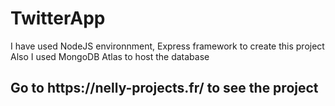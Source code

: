 # TwitterApp

I have used NodeJS environnment, Express framework to create this project
Also I used MongoDB Atlas to host the database

<h2> Go to https://nelly-projects.fr/ to see the project </h2>


